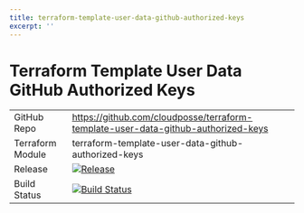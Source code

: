 ```yaml
---
title: terraform-template-user-data-github-authorized-keys
excerpt: ''
---
```


# Terraform Template User Data GitHub Authorized Keys

|                  |                                                                                                                                                                                                                    |
|:-----------------|:-------------------------------------------------------------------------------------------------------------------------------------------------------------------------------------------------------------------|
| GitHub Repo      | <https://github.com/cloudposse/terraform-template-user-data-github-authorized-keys>                                                                                                                                |
| Terraform Module | terraform-template-user-data-github-authorized-keys                                                                                                                                                                |
| Release          | [![Release](https://img.shields.io/github/release/cloudposse/terraform-template-user-data-github-authorized-keys.svg)](https://github.com/cloudposse/terraform-template-user-data-github-authorized-keys/releases) |
| Build Status     | [![Build Status](https://travis-ci.org/cloudposse/terraform-template-user-data-github-authorized-keys.svg?branch=master)](https://travis-ci.org/cloudposse/terraform-template-user-data-github-authorized-keys)    |
